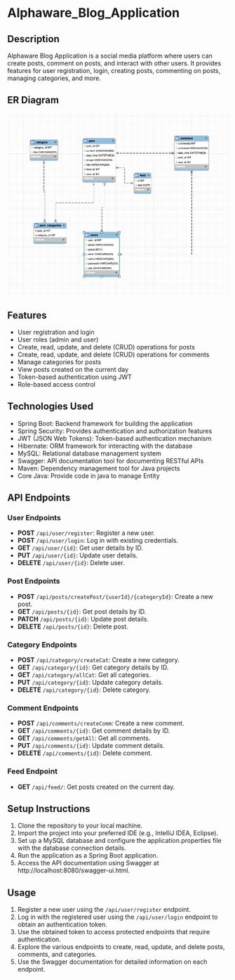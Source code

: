 # Alphaware_Blog_Application

## Description

Alphaware Blog Application is a social media platform where users can create posts, comment on posts, and interact with other users. It provides features for user registration, login, creating posts, commenting on posts, managing categories, and more.

## ER Diagram

<img src="AppBlog_ER.png">


## Features

- User registration and login
- User roles (admin and user)
- Create, read, update, and delete (CRUD) operations for posts
- Create, read, update, and delete (CRUD) operations for comments
- Manage categories for posts
- View posts created on the current day
- Token-based authentication using JWT
- Role-based access control

## Technologies Used

- Spring Boot: Backend framework for building the application
- Spring Security: Provides authentication and authorization features
- JWT (JSON Web Tokens): Token-based authentication mechanism
- Hibernate: ORM framework for interacting with the database
- MySQL: Relational database management system
- Swagger: API documentation tool for documenting RESTful APIs
- Maven: Dependency management tool for Java projects
- Core Java: Provide code in java to manage Entity

## API Endpoints

### User Endpoints

- **POST** `/api/user/register`: Register a new user.
- **POST** `/api/user/login`: Log in with existing credentials.
- **GET** `/api/user/{id}`: Get user details by ID.
- **PUT** `/api/user/{id}`: Update user details.
- **DELETE** `/api/user/{id}`: Delete user.

### Post Endpoints

- **POST** `/api/posts/createPost/{userId}/{categoryId}`: Create a new post.
- **GET** `/api/posts/{id}`: Get post details by ID.
- **PATCH** `/api/posts/{id}`: Update post details.
- **DELETE** `/api/posts/{id}`: Delete post.

### Category Endpoints

- **POST** `/api/category/createCat`: Create a new category.
- **GET** `/api/category/{id}`: Get category details by ID.
- **GET** `/api/category/allCat`: Get all categories.
- **PUT** `/api/category/{id}`: Update category details.
- **DELETE** `/api/category/{id}`: Delete category.

### Comment Endpoints

- **POST** `/api/comments/createComm`: Create a new comment.
- **GET** `/api/comments/{id}`: Get comment details by ID.
- **GET** `/api/comments/getAll`: Get all comments.
- **PUT** `/api/comments/{id}`: Update comment details.
- **DELETE** `/api/comments/{id}`: Delete comment.

### Feed Endpoint

- **GET** `/api/feed/`: Get posts created on the current day.

## Setup Instructions

1. Clone the repository to your local machine.
2. Import the project into your preferred IDE (e.g., IntelliJ IDEA, Eclipse).
3. Set up a MySQL database and configure the application.properties file with the database connection details.
4. Run the application as a Spring Boot application.
5. Access the API documentation using Swagger at http://localhost:8080/swagger-ui.html.

## Usage

1. Register a new user using the `/api/user/register` endpoint.
2. Log in with the registered user using the `/api/user/login` endpoint to obtain an authentication token.
3. Use the obtained token to access protected endpoints that require authentication.
4. Explore the various endpoints to create, read, update, and delete posts, comments, and categories.
5. Use the Swagger documentation for detailed information on each endpoint.





